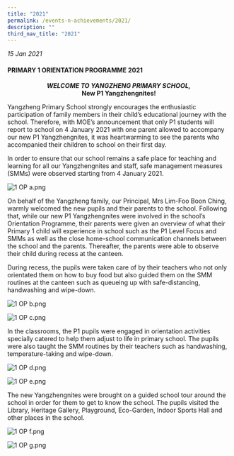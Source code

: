 ```yaml
---
title: "2021"
permalink: /events-n-achievements/2021/
description: ""
third_nav_title: "2021"
---
```

_15 Jan 2021_

#### PRIMARY 1 ORIENTATION PROGRAMME 2021

<p style="text-align:center;"><strong><em>WELCOME TO YANGZHENG PRIMARY SCHOOL,<br></em>New P1 Yangzhengnites!<br></strong></p> 

Yangzheng Primary School strongly encourages the enthusiastic participation of family members in their child’s educational journey with the school. Therefore, with MOE’s announcement that only P1 students will report to school on 4 January 2021 with one parent allowed to accompany our new P1 Yangzhengnites, it was heartwarming to see the parents who accompanied their children to school on their first day.

  

  

In order to ensure that our school remains a safe place for teaching and learning for all our Yangzhengnites and staff, safe management measures (SMMs) were observed starting from 4 January 2021.

  

![1 OP a.png](https://yangzhengpri.moe.edu.sg/qql/slot/u703/2022/Events-updated/2021/P1_ORIENTATION21/1%20OP%20a.png)

  

On behalf of the Yangzheng family, our Principal, Mrs Lim-Foo Boon Ching, warmly welcomed the new pupils and their parents to the school. Following that, while our new P1 Yangzhengnites were involved in the school’s Orientation Programme, their parents were given an overview of what their Primary 1 child will experience in school such as the P1 Level Focus and SMMs as well as the close home-school communication channels between the school and the parents. Thereafter, the parents were able to observe their child during recess at the canteen.

  

During recess, the pupils were taken care of by their teachers who not only orientated them on how to buy food but also guided them on the SMM routines at the canteen such as queueing up with safe-distancing, handwashing and wipe-down.

  

![1 OP b.png](https://yangzhengpri.moe.edu.sg/qql/slot/u703/2022/Events-updated/2021/P1_ORIENTATION21/1%20OP%20b.png)

  

![1 OP c.png](https://yangzhengpri.moe.edu.sg/qql/slot/u703/2022/Events-updated/2021/P1_ORIENTATION21/1%20OP%20c.png)

  

In the classrooms, the P1 pupils were engaged in orientation activities specially catered to help them adjust to life in primary school. The pupils were also taught the SMM routines by their teachers such as handwashing, temperature-taking and wipe-down.

  

![1 OP d.png](https://yangzhengpri.moe.edu.sg/qql/slot/u703/2022/Events-updated/2021/P1_ORIENTATION21/1%20OP%20d.png)  

![1 OP e.png](https://yangzhengpri.moe.edu.sg/qql/slot/u703/2022/Events-updated/2021/P1_ORIENTATION21/1%20OP%20e.png)

  

The new Yangzhengnites were brought on a guided school tour around the school in order for them to get to know the school. The pupils visited the Library, Heritage Gallery, Playground, Eco-Garden, Indoor Sports Hall and other places in the school.

  

![1 OP f.png](https://yangzhengpri.moe.edu.sg/qql/slot/u703/2022/Events-updated/2021/P1_ORIENTATION21/1%20OP%20f.png)

  

![1 OP g.png](https://yangzhengpri.moe.edu.sg/qql/slot/u703/2022/Events-updated/2021/P1_ORIENTATION21/1%20OP%20g.png)